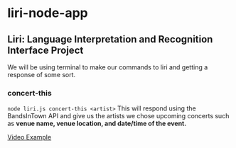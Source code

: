 # liri-node-app
## Liri: Language Interpretation and Recognition Interface Project

We will be using terminal to make our commands to liri and getting a response of some sort.

### concert-this
`node liri.js concert-this <artist>`
This will respond using the BandsInTown API and give us the artists we chose upcoming concerts such as **venue name, venue location, and date/time of the event.**

[Video Example](www.#.com)


